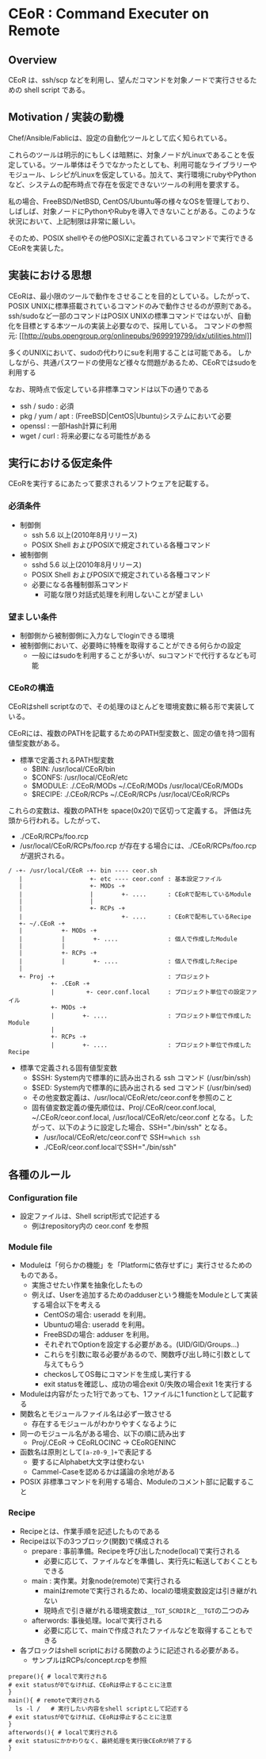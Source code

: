 # CEoR : Command Executer on Remote 

## Overview 

CEoR は、ssh/scp などを利用し、望んだコマンドを対象ノードで実行させるための shell script である。

## Motivation / 実装の動機 

Chef/Ansible/Fablicは、設定の自動化ツールとして広く知られている。

これらのツールは明示的にもしくは暗黙に、対象ノードがLinuxであることを仮定している。ツール単体はそうでなかったとしても、利用可能なライブラリーやモジュール、レシピがLinuxを仮定している。加えて、実行環境にrubyやPythonなど、システムの配布時点で存在を仮定できないツールの利用を要求する。

私の場合、FreeBSD/NetBSD, CentOS/Ubuntu等の様々なOSを管理しており、しばしば、対象ノードにPythonやRubyを導入できないことがある。このような状況において、上記制限は非常に厳しい。

そのため、POSIX shellやその他POSIXに定義されているコマンドで実行できるCEoRを実装した。

## 実装における思想 

CEoRは、最小限のツールで動作をさせることを目的としている。したがって、POSIX UNIXに標準搭載されているコマンドのみで動作させるのが原則である。ssh/sudoなど一部のコマンドはPOSIX UNIXの標準コマンドではないが、自動化を目標とする本ツールの実装上必要なので、採用している。
コマンドの参照元: [[http://pubs.opengroup.org/onlinepubs/9699919799/idx/utilities.html]]

  多くのUNIXにおいて、sudoの代わりにsuを利用することは可能である。
  しかしながら、共通パスワードの使用など様々な問題があるため、CEoRではsudoを利用する

なお、現時点で仮定している非標準コマンドは以下の通りである
* ssh / sudo : 必須
* pkg / yum / apt : (FreeBSD|CentOS|Ubuntu)システムにおいて必要
* openssl : 一部Hash計算に利用
* wget / curl : 将来必要になる可能性がある

## 実行における仮定条件 

CEoRを実行するにあたって要求されるソフトウェアを記載する。

### 必須条件 

* 制御側
  * ssh 5.6 以上(2010年8月リリース)
  * POSIX Shell およびPOSIXで規定されている各種コマンド
* 被制御側
  * sshd 5.6 以上(2010年8月リリース)
  * POSIX Shell およびPOSIXで規定されている各種コマンド
  * 必要になる各種制御系コマンド
    * 可能な限り対話式処理を利用しないことが望ましい

### 望ましい条件 

* 制御側から被制御側に入力なしでloginできる環境
* 被制御側において、必要時に特権を取得することができる何らかの設定
  * 一般にはsudoを利用することが多いが、suコマンドで代行するなども可能

### CEoRの構造 

CEoRはshell scriptなので、その処理のほとんどを環境変数に頼る形で実装している。

CEoRには、複数のPATHを記載するためのPATH型変数と、固定の値を持つ固有値型変数がある。

* 標準で定義されるPATH型変数
  * $BIN:    /usr/local/CEoR/bin
  * $CONFS:  /usr/local/CEoR/etc
  * $MODULE: ./.CEoR/MODs ~/.CEoR/MODs /usr/local/CEoR/MODs
  * $RECIPE: ./.CEoR/RCPs ~/.CEoR/RCPs /usr/local/CEoR/RCPs

これらの変数は、複数のPATHを space(0x20)で区切って定義する。
評価は先頭から行われる。したがって、
  * ./CEoR/RCPs/foo.rcp
  * /usr/local/CEoR/RCPs/foo.rcp
が存在する場合には、./CEoR/RCPs/foo.rcpが選択される。

```
/ -+- /usr/local/CEoR -+- bin ---- ceor.sh
   |                   +- etc ---- ceor.conf : 基本設定ファイル
   |                   +- MODs -+
   |                   |        +- ....      : CEoRで配布しているModule
   |                   |
   |                   +- RCPs -+
   |                            +- ....      : CEoRで配布しているRecipe
   +- ~/.CEoR -+
   |           +- MODs -+
   |           |        +- ....              : 個人で作成したModule
   |           |
   |           +- RCPs -+
   |           |        +- ....              : 個人で作成したRecipe
   |
   +- Proj -+                                : プロジェクト
            +- .CEoR -+
            |         +- ceor.conf.local     : プロジェクト単位での設定ファイル
            +- MODs -+
            |        +- ....                 : プロジェクト単位で作成したModule
            |
            +- RCPs -+
            |        +- ....                 : プロジェクト単位で作成したRecipe
```

* 標準で定義される固有値型変数
  * $SSH:    System内で標準的に読み出される ssh コマンド (/usr/bin/ssh)
  * $SED:    System内で標準的に読み出される sed コマンド (/usr/bin/sed)
  * その他変数定義は、/usr/local/CEoR/etc/ceor.confを参照のこと
  * 固有値変数定義の優先順位は、Proj/.CEoR/ceor.conf.local, ~/.CEoR/ceor.conf.local, /usr/local/CEoR/etc/ceor.conf となる。したがって、以下のように設定した場合、SSH="./bin/ssh" となる。
    * /usr/local/CEoR/etc/ceor.confで SSH=`which ssh`
    * ./CEoR/ceor.conf.localでSSH="./bin/ssh"
  
## 各種のルール 

### Configuration file 

* 設定ファイルは、Shell script形式で記述する
  * 例はrepository内の ceor.conf を参照

### Module file 

* Moduleは「何らかの機能」を「Platformに依存せずに」実行させるためのものである。
  * 実施させたい作業を抽象化したもの
  * 例えば、Userを追加するためのadduserという機能をModuleとして実装する場合以下を考える
    * CentOSの場合: useradd を利用。
    * Ubuntuの場合: useradd を利用。
    * FreeBSDの場合: adduser を利用。
    * それぞれでOptionを設定する必要がある。(UID/GID/Groups...)
    * これらを引数に取る必要があるので、関数呼び出し時に引数として与えてもらう
    * checkosしてOS毎にコマンドを生成し実行する
    * exit statusを確認し、成功の場合exit 0/失敗の場合exit 1を実行する
* Moduleは内容がたった1行であっても、1ファイルに1 functionとして記載する
* 関数名とモジュールファイル名は必ず一致させる
  * 存在するモジュールがわかりやすくなるように
* 同一のモジュール名がある場合、以下の順に読み出す
  * Proj/.CEoR -> CEoRLOCINC -> CEoRGENINC
* 函数名は原則として`[a-z0-9_]+`で表記する
  * 要するにAlphabet大文字は使わない
  * Cammel-Caseを認めるかは議論の余地がある
* POSIX 非標準コマンドを利用する場合、Moduleのコメント部に記載すること

### Recipe 

* Recipeとは、作業手順を記述したものである
* Recipeは以下の3つブロック(関数)で構成される
  * prepare : 事前準備。Recipeを呼び出したnode(local)で実行される
    * 必要に応じて、ファイルなどを準備し、実行先に転送しておくこともできる
  * main : 実作業。対象node(remote)で実行される
    * mainはremoteで実行されるため、localの環境変数設定は引き継がれない
    * 現時点で引き継がれる環境変数は`__TGT_SCRDIR`と`__TGT`の二つのみ
  * afterwords: 事後処理。localで実行される
    * 必要に応じて、mainで作成されたファイルなどを取得することもできる
* 各ブロックはshell scriptにおける関数のように記述される必要がある。
  * サンプルはRCPs/concept.rcpを参照

```
prepare(){ # localで実行される
# exit statusが0でなければ、CEoRは停止することに注意
}
main(){ # remoteで実行される
  ls -l /	# 実行したい内容をshell scriptとして記述する
# exit statusが0でなければ、CEoRは停止することに注意
}
afterwords(){ # localで実行される
# exit statusにかかわりなく、最終処理を実行後CEoRが終了する
}
```

